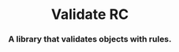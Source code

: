 <h1 align="center">Validate RC</h1>
<h3 align="center">A library that validates objects with rules.</h3>

